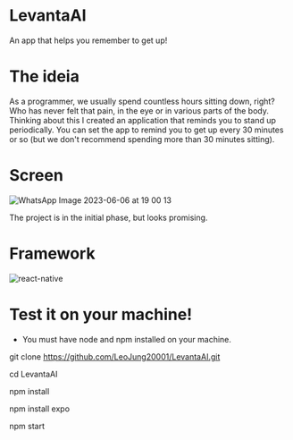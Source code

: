 # LevantaAI
An app that helps you remember to get up!

# The ideia
As a programmer, we usually spend countless hours sitting down, right? Who has never felt that pain, in the eye or in various parts of the body. Thinking about this I created an application that reminds you to stand up periodically. You can set the app to remind you to get up every 30 minutes or so (but we don't recommend spending more than 30 minutes sitting).

# Screen
![WhatsApp Image 2023-06-06 at 19 00 13](https://github.com/LeoJung20001/LevantaAI/assets/131979478/da329877-a4b7-45d4-a192-5e2effda01bf)


The project is in the initial phase, but looks promising.


# Framework

![react-native](https://github.com/LeoJung20001/LevantaAI/assets/131979478/7f893d06-b5f4-4ea8-812c-597551ca1bd2)

# Test it on your machine!

* You must have node and npm installed on your machine.

git clone https://github.com/LeoJung20001/LevantaAI.git

cd LevantaAI

npm install

npm install expo

npm start
